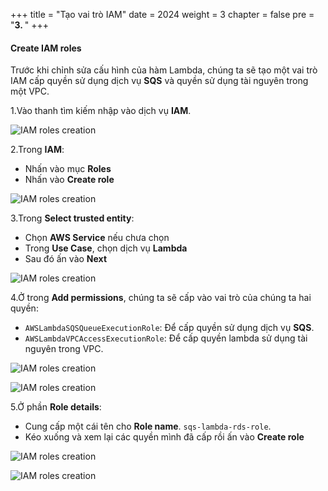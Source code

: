 +++
title = "Tạo vai trò IAM"
date = 2024
weight = 3
chapter = false
pre = "<b>3. </b>"
+++

#### Create IAM roles
Trước khi chỉnh sửa cấu hình của hàm Lambda, chúng ta sẽ tạo một vai trò IAM cấp quyền sử dụng dịch vụ **SQS** và quyền sử dụng tài nguyên trong một VPC.

1.Vào thanh tìm kiếm nhập vào dịch vụ **IAM**.

![IAM roles creation](/images/2/2.3.1.png)

2.Trong **IAM**:
  - Nhấn vào mục **Roles**
  - Nhấn vào **Create role**

![IAM roles creation](/images/2/2.3.2.png)

3.Trong **Select trusted entity**:
  - Chọn **AWS Service** nếu chưa chọn
  - Trong **Use Case**, chọn dịch vụ **Lambda**
  - Sau đó ấn vào **Next**

  ![IAM roles creation](/images/2/2.3.3.png)

4.Ở trong **Add permissions**, chúng ta sẽ cấp vào vai trò của chúng ta hai quyền:
  - `AWSLambdaSQSQueueExecutionRole`: Để cấp quyền sử dụng dịch vụ **SQS**.
  - `AWSLambdaVPCAccessExecutionRole`: Để cấp quyền lambda sử dụng tài nguyên trong VPC.

  ![IAM roles creation](/images/2/2.3.4.png)

  ![IAM roles creation](/images/2/2.3.5.png)

5.Ở phần **Role details**:
  - Cung cấp một cái tên cho **Role name**. `sqs-lambda-rds-role`.
  - Kéo xuống và xem lại các quyền mình đã cấp rồi ấn vào **Create role**

  ![IAM roles creation](/images/2/2.3.6.png)
  
  ![IAM roles creation](/images/2/2.3.7.png)